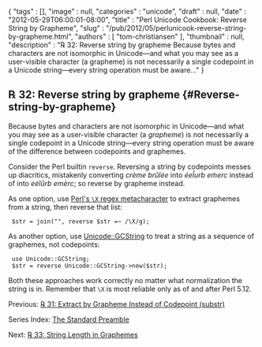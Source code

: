 {
   "tags" : [],
   "image" : null,
   "categories" : "unicode",
   "draft" : null,
   "date" : "2012-05-29T06:00:01-08:00",
   "title" : "Perl Unicode Cookbook: Reverse String by Grapheme",
   "slug" : "/pub/2012/05/perlunicook-reverse-string-by-grapheme.html",
   "authors" : [
      "tom-christiansen"
   ],
   "thumbnail" : null,
   "description" : "℞ 32: Reverse string by grapheme Because bytes and characters are not isomorphic in Unicode&mdash;and what you may see as a user-visible character (a grapheme) is not necessarily a single codepoint in a Unicode string&mdash;every string operation must be aware..."
}





℞ 32: Reverse string by grapheme {#Reverse-string-by-grapheme}
--------------------------------

Because bytes and characters are not isomorphic in Unicode—and what you
may see as a user-visible character (a *grapheme*) is not necessarily a
single codepoint in a Unicode string—every string operation must be
aware of the difference between codepoints and graphemes.

Consider the Perl builtin `reverse`. Reversing a string by codepoints
messes up diacritics, mistakenly converting *crème brûlée* into *éel̂urb
em̀erc* instead of into *eélûrb emèrc*; so reverse by grapheme instead.

As one option, use [Perl's `\X` regex
metacharacter](/media/_pub_2012_05_perlunicook-reverse-string-by-grapheme/perlunicook-match-unicode-grapheme-cluster-in-regex.html)
to extract graphemes from a string, then reverse that list:

     $str = join("", reverse $str =~ /\X/g);

As another option, use
[Unicode::GCString](http://search.cpan.org/perldoc?Unicode::GCString) to
treat a string as a sequence of graphemes, not codepoints:

     use Unicode::GCString;
     $str = reverse Unicode::GCString->new($str);

Both these approaches work correctly no matter what normalization the
string is in. Remember that `\X` is most reliable only as of and after
Perl 5.12.

Previous: [℞ 31: Extract by Grapheme Instead of Codepoint
(substr)](/media/_pub_2012_05_perlunicook-reverse-string-by-grapheme/perlunicook-extract-by-grapheme-instead-of-codepoint-substr.html)

Series Index: [The Standard
Preamble](/media/_pub_2012_05_perlunicook-reverse-string-by-grapheme/perlunicook-standard-preamble.html)

Next: [℞ 33: String Length in
Graphemes](/media/_pub_2012_05_perlunicook-reverse-string-by-grapheme/perlunicook-string-length-in-graphemes.html)


